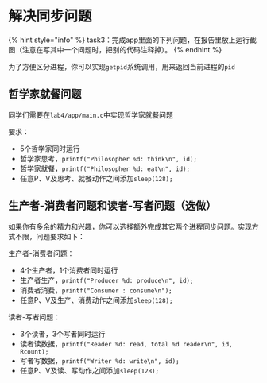 # 解决同步问题

{% hint style="info" %}
task3：完成app里面的下列问题，在报告里放上运行截图（注意在写其中一个问题时，把别的代码注释掉）。
{% endhint %}

为了方便区分进程，你可以实现`getpid`系统调用，用来返回当前进程的`pid`

## 哲学家就餐问题 <a href="#331-e5-93-b2-e5-ad-a6-e5-ae-b6-e5-b0-b1-e9-a4-90-e9-97-ae-e9-a2-98" id="331-e5-93-b2-e5-ad-a6-e5-ae-b6-e5-b0-b1-e9-a4-90-e9-97-ae-e9-a2-98"></a>

同学们需要在`lab4/app/main.c`中实现哲学家就餐问题

要求：

* 5个哲学家同时运行
* 哲学家思考，`printf("Philosopher %d: think\n", id);`
* 哲学家就餐，`printf("Philosopher %d: eat\n", id);`
* 任意P、V及思考、就餐动作之间添加`sleep(128);`

## 生产者-消费者问题和读者-写者问题（选做） <a href="#332-e7-94-9f-e4-ba-a7-e8-80-85-e6-b6-88-e8-b4-b9-e8-80-85-e9-97-ae-e9-a2-98-e5-92-8c-e8-af-bb-e8-80" id="332-e7-94-9f-e4-ba-a7-e8-80-85-e6-b6-88-e8-b4-b9-e8-80-85-e9-97-ae-e9-a2-98-e5-92-8c-e8-af-bb-e8-80"></a>

如果你有多余的精力和兴趣，你可以选择额外完成其它两个进程同步问题。实现方式不限，问题要求如下：

生产者-消费者问题：

* 4个生产者，1个消费者同时运行
* 生产者生产，`printf("Producer %d: produce\n", id);`
* 消费者消费，`printf("Consumer : consume\n");`
* 任意P、V及生产、消费动作之间添加`sleep(128);`

读者-写者问题：

* 3个读者，3个写者同时运行
* 读者读数据，`printf("Reader %d: read, total %d reader\n", id, Rcount);`
* 写者写数据，`printf("Writer %d: write\n", id);`
* 任意P、V及读、写动作之间添加`sleep(128);`
